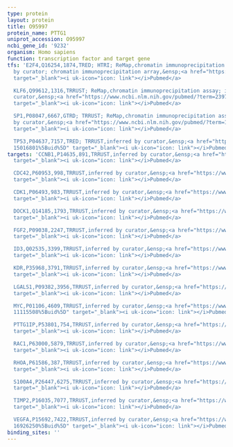 ```yaml
---
type: protein
layout: protein
title: O95997
protein_name: PTTG1
uniprot_accession: O95997
ncbi_gene_id: '9232'
organism: Homo sapiens
function: transcription factor and target gene
tfs: 'E2F4,Q16254,1874,TRED; HTRI; ReMap,chromatin immunoprecipitation assay; inferred
  by curator; chromatin immunoprecipitation array,&ensp;<a href="https://www.ncbi.nlm.nih.gov/pubmed/?term=17531812%5Buid%5D"
  target="_blank"><i uk-icon="icon: link"></i>Pubmed</a>

  KLF6,Q99612,1316,TRRUST; ReMap,chromatin immunoprecipitation assay; inferred by
  curator,&ensp;<a href="https://www.ncbi.nlm.nih.gov/pubmed/?term=23977008; 20116377%5Buid%5D"
  target="_blank"><i uk-icon="icon: link"></i>Pubmed</a>

  SP1,P08047,6667,GTRD; TRRUST; ReMap,chromatin immunoprecipitation assay; inferred
  by curator,&ensp;<a href="https://www.ncbi.nlm.nih.gov/pubmed/?term=18339849; 14644503%5Buid%5D"
  target="_blank"><i uk-icon="icon: link"></i>Pubmed</a>

  TP53,P04637,7157,TRED; TRRUST,inferred by curator,&ensp;<a href="https://www.ncbi.nlm.nih.gov/pubmed/?term=12355087;
  15016801%5Buid%5D" target="_blank"><i uk-icon="icon: link"></i>Pubmed</a>'
targets: 'CCNB1,P14635,891,TRRUST,inferred by curator,&ensp;<a href="https://www.ncbi.nlm.nih.gov/pubmed/?term=22475756%5Buid%5D"
  target="_blank"><i uk-icon="icon: link"></i>Pubmed</a>

  CDC42,P60953,998,TRRUST,inferred by curator,&ensp;<a href="https://www.ncbi.nlm.nih.gov/pubmed/?term=22081074%5Buid%5D"
  target="_blank"><i uk-icon="icon: link"></i>Pubmed</a>

  CDK1,P06493,983,TRRUST,inferred by curator,&ensp;<a href="https://www.ncbi.nlm.nih.gov/pubmed/?term=22475756%5Buid%5D"
  target="_blank"><i uk-icon="icon: link"></i>Pubmed</a>

  DOCK1,Q14185,1793,TRRUST,inferred by curator,&ensp;<a href="https://www.ncbi.nlm.nih.gov/pubmed/?term=22081074%5Buid%5D"
  target="_blank"><i uk-icon="icon: link"></i>Pubmed</a>

  FGF2,P09038,2247,TRRUST,inferred by curator,&ensp;<a href="https://www.ncbi.nlm.nih.gov/pubmed/?term=12213878%5Buid%5D"
  target="_blank"><i uk-icon="icon: link"></i>Pubmed</a>

  ID3,Q02535,3399,TRRUST,inferred by curator,&ensp;<a href="https://www.ncbi.nlm.nih.gov/pubmed/?term=16926250%5Buid%5D"
  target="_blank"><i uk-icon="icon: link"></i>Pubmed</a>

  KDR,P35968,3791,TRRUST,inferred by curator,&ensp;<a href="https://www.ncbi.nlm.nih.gov/pubmed/?term=16926250%5Buid%5D"
  target="_blank"><i uk-icon="icon: link"></i>Pubmed</a>

  LGALS1,P09382,3956,TRRUST,inferred by curator,&ensp;<a href="https://www.ncbi.nlm.nih.gov/pubmed/?term=19351864%5Buid%5D"
  target="_blank"><i uk-icon="icon: link"></i>Pubmed</a>

  MYC,P01106,4609,TRRUST,inferred by curator,&ensp;<a href="https://www.ncbi.nlm.nih.gov/pubmed/?term=22475756;
  11115508%5Buid%5D" target="_blank"><i uk-icon="icon: link"></i>Pubmed</a>

  PTTG1IP,P53801,754,TRRUST,inferred by curator,&ensp;<a href="https://www.ncbi.nlm.nih.gov/pubmed/?term=15886233%5Buid%5D"
  target="_blank"><i uk-icon="icon: link"></i>Pubmed</a>

  RAC1,P63000,5879,TRRUST,inferred by curator,&ensp;<a href="https://www.ncbi.nlm.nih.gov/pubmed/?term=22081074%5Buid%5D"
  target="_blank"><i uk-icon="icon: link"></i>Pubmed</a>

  RHOA,P61586,387,TRRUST,inferred by curator,&ensp;<a href="https://www.ncbi.nlm.nih.gov/pubmed/?term=22081074%5Buid%5D"
  target="_blank"><i uk-icon="icon: link"></i>Pubmed</a>

  S100A4,P26447,6275,TRRUST,inferred by curator,&ensp;<a href="https://www.ncbi.nlm.nih.gov/pubmed/?term=19351864%5Buid%5D"
  target="_blank"><i uk-icon="icon: link"></i>Pubmed</a>

  TIMP2,P16035,7077,TRRUST,inferred by curator,&ensp;<a href="https://www.ncbi.nlm.nih.gov/pubmed/?term=19351864%5Buid%5D"
  target="_blank"><i uk-icon="icon: link"></i>Pubmed</a>

  VEGFA,P15692,7422,TRRUST,inferred by curator,&ensp;<a href="https://www.ncbi.nlm.nih.gov/pubmed/?term=12213878;
  16926250%5Buid%5D" target="_blank"><i uk-icon="icon: link"></i>Pubmed</a>'
binding_sites: ''
---
```

